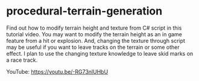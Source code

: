 # procedural-terrain-generation
Find out how to modify terrain height and texture from C# script in this tutorial video. You may want to modify the terrain height as an in game feature from a hit or explosion. And, changing the texture through script may be useful if you want to leave tracks on the terrain or some other effect. I plan to use the changing texture knowledge to leave skid marks on a race track.

YouTube:   https://youtu.be/-RG73nlUHbU
